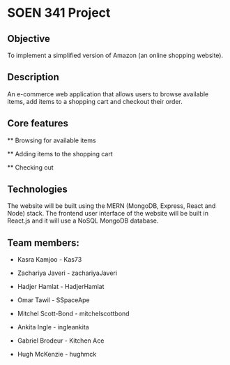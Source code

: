 # SOEN 341 Project

## Objective

To implement a simplified version of Amazon (an online shopping website).

## Description

An e-commerce web application that allows users to browse available items, add items to a shopping cart and checkout their order.

## Core features

** Browsing for available items

** Adding items to the shopping cart

** Checking out

## Technologies 

The website will be built using the MERN (MongoDB, Express, React and Node) stack. The frontend user interface of the website will be built in React.js and it will use a NoSQL MongoDB database. 

## Team members:

  * Kasra Kamjoo - Kas73

  * Zachariya Javeri - zachariyaJaveri

  * Hadjer Hamlat - HadjerHamlat

  * Omar Tawil - SSpaceApe

  * Mitchel Scott-Bond - mitchelscottbond

  * Ankita Ingle - ingleankita 

  * Gabriel Brodeur - Kitchen Ace

  * Hugh McKenzie - hughmck
